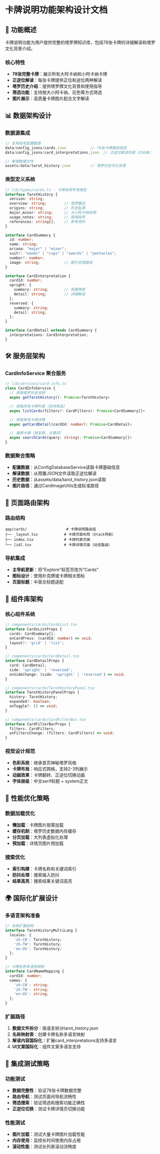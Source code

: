 # 卡牌说明功能架构设计文档

## 🎴 功能概述

卡牌说明功能为用户提供完整的塔罗牌知识库，包括78张卡牌的详细解读和塔罗文化背景介绍。

### 核心特性
- **78张完整卡牌**：展示所有大阿卡纳和小阿卡纳卡牌
- **正逆位解读**：每张卡牌提供正位和逆位两种解读
- **塔罗历史介绍**：提供塔罗牌文化背景和使用指导
- **筛选功能**：支持按大小阿卡纳、花色等方式筛选
- **图片展示**：高质量卡牌图片配合文字解读

## 📊 数据架构设计

### 数据源集成
```typescript
// 复用现有配置数据
data/config_jsons/cards.json           // 78张卡牌基础信息
data/config_jsons/card_interpretations.json  // 正逆位解读内容（156条）

// 新增数据文件
assets/data/tarot_history.json         // 塔罗历史文化背景
```

### 类型定义系统
```typescript
// lib/types/cards.ts - 卡牌说明专用类型
interface TarotHistory {
  version: string;
  overview: string;        // 塔罗概述
  origins: string;         // 历史起源
  major_minor: string;     // 大小阿卡纳说明
  usage_notes: string;     // 使用指导
  references: string[];    // 参考资料
}

interface CardSummary {
  id: number;
  name: string;
  arcana: "major" | "minor";
  suit?: "wands" | "cups" | "swords" | "pentacles";
  number?: number;
  image: string;           // 图片资源路径
}

interface CardInterpretation {
  cardId: number;
  upright: {
    summary: string;       // 简要牌意
    detail: string;        // 详细解读
  };
  reversed: {
    summary: string;
    detail: string;
  };
}

interface CardDetail extends CardSummary {
  interpretations: CardInterpretation;
}
```

## 🛠️ 服务层架构

### CardInfoService 聚合服务
```typescript
// lib/services/card-info.ts
class CardInfoService {
  // 获取塔罗历史说明
  async getTarotHistory(): Promise<TarotHistory>

  // 获取所有卡牌列表（支持筛选）
  async listCards(filters?: CardFilters): Promise<CardSummary[]>

  // 获取单张卡牌详情
  async getCardDetail(cardId: number): Promise<CardDetail>

  // 搜索卡牌（按名称、关键词）
  async searchCards(query: string): Promise<CardSummary[]>
}
```

### 数据聚合策略
- **配置数据**：从ConfigDatabaseService读取卡牌基础信息
- **解读数据**：从预置JSON文件读取正逆位解读
- **历史数据**：从assets/data/tarot_history.json读取
- **图片路径**：通过CardImageUtils生成标准路径

## 📱 页面路由架构

### 路由结构
```
app/cards/                  # 卡牌说明路由组
├── _layout.tsx            # 卡牌页面布局（Stack导航）
├── index.tsx              # 卡牌列表页面
└── [id].tsx               # 卡牌详情页面（动态路由）
```

### 导航集成
- **主导航更新**：将"Explore"标签页改为"Cards"
- **图标设计**：使用扑克牌或卡牌相关图标
- **页面标题**：中英文标题适配

## 🧩 组件库架构

### 核心组件系统
```typescript
// components/cards/CardsList.tsx
interface CardsListProps {
  cards: CardSummary[];
  onCardPress: (cardId: number) => void;
  layout?: 'grid' | 'list';
}

// components/cards/CardDetail.tsx
interface CardDetailProps {
  card: CardDetail;
  side: 'upright' | 'reversed';
  onSideChange: (side: 'upright' | 'reversed') => void;
}

// components/cards/TarotHistoryPanel.tsx
interface TarotHistoryPanelProps {
  history: TarotHistory;
  expanded?: boolean;
  onToggle?: () => void;
}

// components/cards/CardFilterBar.tsx
interface CardFilterBarProps {
  filters: CardFilters;
  onFiltersChange: (filters: CardFilters) => void;
}
```

### 视觉设计规范
- **色彩系统**：继承首页神秘塔罗风格
- **卡牌布局**：响应式网格，支持2-3列展示
- **动画效果**：卡牌翻转、正逆位切换动画
- **字体层级**：中文serif标题 + system正文

## 🚀 性能优化策略

### 数据加载优化
- **懒加载**：卡牌图片按需加载
- **缓存机制**：塔罗历史数据内存缓存
- **分页加载**：大列表虚拟化处理
- **预加载**：详情页图片预加载

### 搜索优化
- **索引构建**：卡牌名称和关键词索引
- **防抖处理**：搜索输入防抖
- **结果高亮**：搜索结果关键词高亮

## 🌍 国际化扩展设计

### 多语言架构准备
```typescript
// 未来扩展结构
interface TarotHistoryMultiLang {
  locales: {
    'zh-CN': TarotHistory;
    'zh-TW': TarotHistory;
    'en-US': TarotHistory;
  };
}

// 卡牌名称多语言映射
interface CardNameMapping {
  cardId: number;
  names: {
    'zh-CN': string;
    'zh-TW': string;
    'en-US': string;
  };
}
```

### 扩展路径
1. **数据文件拆分**：按语言拆分tarot_history.json
2. **名称映射表**：创建卡牌名称多语言映射
3. **解读内容国际化**：扩展card_interpretations支持多语言
4. **UI文案国际化**：组件文案多语言支持

## 🧪 集成测试策略

### 功能测试
- **数据完整性**：验证78张卡牌数据完整
- **路由导航**：测试页面间导航流畅性
- **筛选搜索**：验证筛选和搜索功能正确性
- **正逆位切换**：测试卡牌详情页切换功能

### 性能测试
- **图片加载**：测试大量卡牌图片加载性能
- **内存使用**：监控长时间使用内存占用
- **滚动性能**：测试长列表滚动流畅度